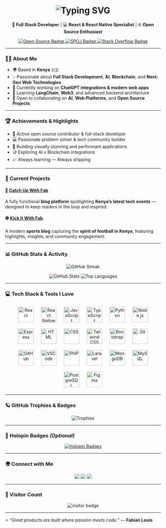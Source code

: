 <!-- ✨ Animated Typing Intro -->
<h1 align="center">
  <img src="https://readme-typing-svg.herokuapp.com?font=Fira+Code&pause=1000&color=00C2CB&center=true&vCenter=true&width=600&lines=👋+Hey+I'm+Fabian+Louis;🚀+Full+Stack+Developer;⚛️+React+%7C+React+Native+Specialist;🌍+Tech+Enthusiast+from+Kenya;🎯+Building+impactful+digital+experiences" alt="Typing SVG" />
</h1>

<p align="center">
  🚀 <strong>Full Stack Developer</strong> | 💻 <strong>React & React Native Specialist</strong> | 🌐 <strong>Open Source Enthusiast</strong>
</p>

<p align="center">
  <a href="https://committers.top/india_private" target="_blank">
    <img src="https://img.shields.io/badge/Active-Open%20Source%20Contributor-blue?style=for-the-badge" alt="Open Source Badge"/>
  </a>
  <a href="https://www.spoj.com/" target="_blank">
    <img src="https://img.shields.io/badge/Problem%20Solving-Competitive%20Programming-orange?style=for-the-badge" alt="SPOJ Badge"/>
  </a>
  <a href="https://stackoverflow.com" target="_blank">
    <img src="https://img.shields.io/badge/StackOverflow-Active%20Contributor-brightgreen?style=for-the-badge" alt="Stack Overflow Badge"/>
  </a>
</p>

---

### 🧑‍💻 About Me

- 🌍 Based in **Kenya** 🇰🇪  
- 💡 Passionate about **Full Stack Development**, **AI**, **Blockchain**, and **Next-Gen Web Technologies**  
- 🔭 Currently working on **ChatGPT integrations & modern web apps**  
- 🌱 Learning **LangChain**, **Web3**, and advanced backend architecture  
- 🤝 Open to collaborating on **AI**, **Web Platforms**, and **Open Source Projects**

---

### 🏆 Achievements & Highlights

- 🏅 Active open source contributor & full-stack developer  
- 💻 Passionate problem solver & tech community builder  
- 🚀 Building visually stunning and performant applications  
- 🪙 Exploring AI x Blockchain integrations  
- 📈 Always learning — Always shipping

---

### 🚀 Current Projects

#### 📰 [Catch Up With Fab](https://catchupwithfab.lovable.app/)
A fully functional **blog platform** spotlighting **Kenya’s latest tech events** — designed to keep readers in the loop and inspired.

#### ⚽ [Kick It With Fab](https://kickitwithfab.bolt.host/)
A modern **sports blog** capturing the **spirit of football in Kenya**, featuring highlights, insights, and community engagement.

---

### 📊 GitHub Stats & Activity

<p align="center">
  <img src="https://github-readme-streak-stats.herokuapp.com?user=fabianlouis&theme=tokyonight&hide_border=true" alt="GitHub Streak"/>
</p>

<p align="center">
  <img src="https://github-readme-stats.vercel.app/api?username=fabianlouis&show_icons=true&theme=tokyonight&hide_border=true" alt="GitHub Stats"/>
  <img src="https://github-readme-stats.vercel.app/api/top-langs/?username=fabianlouis&layout=compact&theme=tokyonight&hide_border=true" alt="Top Languages"/>
</p>

---

### 💻 Tech Stack & Tools I Love

<!-- 🪄 Animated Tech Icons -->
<p align="center">
  <img src="https://cdn.jsdelivr.net/gh/devicons/devicon/icons/react/react-original.svg" height="50" alt="React" style="margin: 10px; animation: bounce 2s infinite;" />
  <img src="https://cdn.jsdelivr.net/gh/devicons/devicon/icons/react/react-original.svg" height="50" alt="React Native" style="margin: 10px; animation: bounce 2s infinite 0.2s;" />
  <img src="https://cdn.jsdelivr.net/gh/devicons/devicon/icons/javascript/javascript-original.svg" height="50" alt="JavaScript" style="margin: 10px; animation: bounce 2s infinite 0.4s;" />
  <img src="https://cdn.jsdelivr.net/gh/devicons/devicon/icons/typescript/typescript-original.svg" height="50" alt="TypeScript" style="margin: 10px; animation: bounce 2s infinite 0.6s;" />
  <img src="https://cdn.jsdelivr.net/gh/devicons/devicon/icons/python/python-original.svg" height="50" alt="Python" style="margin: 10px; animation: bounce 2s infinite 0.8s;" />
  <img src="https://cdn.jsdelivr.net/gh/devicons/devicon/icons/nodejs/nodejs-original.svg" height="50" alt="Node.js" style="margin: 10px; animation: bounce 2s infinite 1s;" />
  <img src="https://cdn.jsdelivr.net/gh/devicons/devicon/icons/express/express-original.svg" height="50" alt="Express" style="margin: 10px; animation: bounce 2s infinite 1.2s;" />
  <img src="https://cdn.jsdelivr.net/gh/devicons/devicon/icons/html5/html5-original.svg" height="50" alt="HTML" style="margin: 10px; animation: bounce 2s infinite 1.4s;" />
  <img src="https://cdn.jsdelivr.net/gh/devicons/devicon/icons/css3/css3-original.svg" height="50" alt="CSS" style="margin: 10px; animation: bounce 2s infinite 1.6s;" />
  <img src="https://cdn.jsdelivr.net/gh/devicons/devicon/icons/tailwindcss/tailwindcss-plain.svg" height="50" alt="Tailwind CSS" style="margin: 10px; animation: bounce 2s infinite 1.8s;" />
  <img src="https://cdn.jsdelivr.net/gh/devicons/devicon/icons/bootstrap/bootstrap-original.svg" height="50" alt="Bootstrap" style="margin: 10px; animation: bounce 2s infinite 2s;" />
  <img src="https://cdn.jsdelivr.net/gh/devicons/devicon/icons/git/git-original.svg" height="50" alt="Git" style="margin: 10px; animation: bounce 2s infinite 2.2s;" />
  <img src="https://cdn.jsdelivr.net/gh/devicons/devicon/icons/github/github-original.svg" height="50" alt="GitHub" style="margin: 10px; animation: bounce 2s infinite 2.4s;" />
  <img src="https://cdn.jsdelivr.net/gh/devicons/devicon/icons/vscode/vscode-original.svg" height="50" alt="VSCode" style="margin: 10px; animation: bounce 2s infinite 2.6s;" />
  <img src="https://cdn.jsdelivr.net/gh/devicons/devicon/icons/php/php-original.svg" height="50" alt="PHP" style="margin: 10px; animation: bounce 2s infinite 2.8s;" />
  <img src="https://cdn.jsdelivr.net/gh/devicons/devicon/icons/laravel/laravel-original.svg" height="50" alt="Laravel" style="margin: 10px; animation: bounce 2s infinite 3s;" />
  <img src="https://cdn.jsdelivr.net/gh/devicons/devicon/icons/mongodb/mongodb-original.svg" height="50" alt="MongoDB" style="margin: 10px; animation: bounce 2s infinite 3.2s;" />
  <img src="https://cdn.jsdelivr.net/gh/devicons/devicon/icons/mysql/mysql-original.svg" height="50" alt="MySQL" style="margin: 10px; animation: bounce 2s infinite 3.4s;" />
  <img src="https://cdn.jsdelivr.net/gh/devicons/devicon/icons/postgresql/postgresql-original.svg" height="50" alt="PostgreSQL" style="margin: 10px; animation: bounce 2s infinite 3.6s;" />
  <img src="https://cdn.jsdelivr.net/gh/devicons/devicon/icons/figma/figma-original.svg" height="50" alt="Figma" style="margin: 10px; animation: bounce 2s infinite 3.8s;" />
</p>

<!-- 🌟 Simple bounce animation -->
<style>
@keyframes bounce {
  0%, 20%, 50%, 80%, 100% { transform: translateY(0); }
  40% { transform: translateY(-10px); }
  60% { transform: translateY(-5px); }
}
</style>

---

### 🪐 GitHub Trophies & Badges

<p align="center">
  <img src="https://github-profile-trophy.vercel.app/?username=fabianlouis&theme=tokyonight&no-frame=true&row=1&column=6" alt="Trophies"/>
</p>

---

### 🪪 Holopin Badges *(Optional)*

<p align="center">
  <a href="https://holopin.io">
    <img src="https://holopin.me/fabianlouis" alt="Holopin Badges"/>
  </a>
</p>

---

### 🌍 Connect with Me

<p align="center">
  <a href="https://twitter.com/_fabianlouis"><img src="https://img.shields.io/badge/Twitter-@FabianLouis-blue?style=for-the-badge&logo=twitter" /></a>
  <a href="https://dev.to"><img src="https://img.shields.io/badge/Dev.to-Profile-black?style=for-the-badge&logo=devdotto" /></a>
  <a href="mailto:fabianlouis99@gmail.com"><img src="https://img.shields.io/badge/Email-Contact%20Me-green?style=for-the-badge&logo=gmail" /></a>
</p>

---

### 👀 Visitor Count
<p align="center">
  <img src="https://komarev.com/ghpvc/?username=fabianlouis&label=Profile%20Views&color=0e75b6&style=for-the-badge" alt="visitor badge"/>
</p>

---

⭐️ *“Great products are built where passion meets code.”* — **Fabian Louis**
